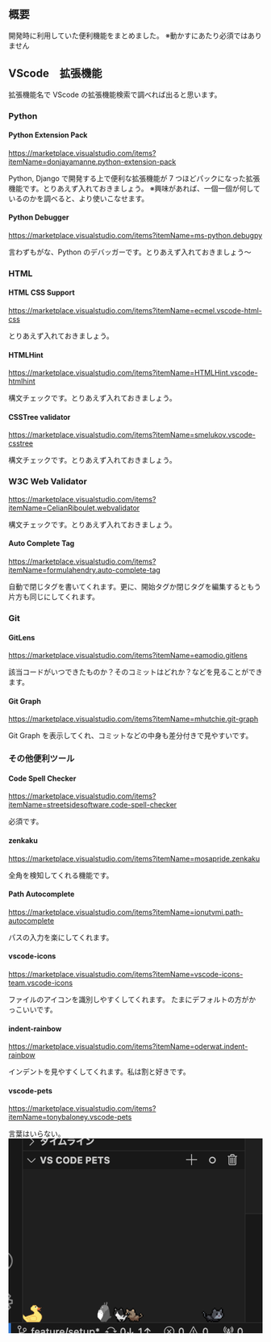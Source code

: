 ## 概要
開発時に利用していた便利機能をまとめました。
※動かすにあたり必須ではありません

## VScode　拡張機能
拡張機能名で VScode の拡張機能検索で調べれば出ると思います。

### Python

#### Python Extension Pack
https://marketplace.visualstudio.com/items?itemName=donjayamanne.python-extension-pack

Python, Django で開発する上で便利な拡張機能が 7 つほどパックになった拡張機能です。とりあえず入れておきましょう。
※興味があれば、一個一個が何しているのかを調べると、より使いこなせます。

#### Python Debugger
https://marketplace.visualstudio.com/items?itemName=ms-python.debugpy

言わずもがな、Python のデバッガーです。とりあえず入れておきましょう〜

### HTML

#### HTML CSS Support
https://marketplace.visualstudio.com/items?itemName=ecmel.vscode-html-css

とりあえず入れておきましょう。

#### HTMLHint
https://marketplace.visualstudio.com/items?itemName=HTMLHint.vscode-htmlhint

構文チェックです。とりあえず入れておきましょう。

#### CSSTree validator
https://marketplace.visualstudio.com/items?itemName=smelukov.vscode-csstree

構文チェックです。とりあえず入れておきましょう。

### W3C Web Validator
https://marketplace.visualstudio.com/items?itemName=CelianRiboulet.webvalidator

構文チェックです。とりあえず入れておきましょう。

#### Auto Complete Tag
https://marketplace.visualstudio.com/items?itemName=formulahendry.auto-complete-tag

自動で閉じタグを書いてくれます。更に、開始タグか閉じタグを編集するともう片方も同じにしてくれます。

### Git
#### GitLens
https://marketplace.visualstudio.com/items?itemName=eamodio.gitlens

該当コードがいつできたものか？そのコミットはどれか？などを見ることができます。

#### Git Graph
https://marketplace.visualstudio.com/items?itemName=mhutchie.git-graph

Git Graph を表示してくれ、コミットなどの中身も差分付きで見やすいです。

### その他便利ツール
#### Code Spell Checker
https://marketplace.visualstudio.com/items?itemName=streetsidesoftware.code-spell-checker

必須です。

#### zenkaku
https://marketplace.visualstudio.com/items?itemName=mosapride.zenkaku

全角を検知してくれる機能です。

#### Path Autocomplete
https://marketplace.visualstudio.com/items?itemName=ionutvmi.path-autocomplete

パスの入力を楽にしてくれます。

#### vscode-icons
https://marketplace.visualstudio.com/items?itemName=vscode-icons-team.vscode-icons

ファイルのアイコンを識別しやすくしてくれます。
たまにデフォルトの方がかっこいいです。

#### indent-rainbow
https://marketplace.visualstudio.com/items?itemName=oderwat.indent-rainbow

インデントを見やすくしてくれます。私は割と好きです。

#### vscode-pets
https://marketplace.visualstudio.com/items?itemName=tonybaloney.vscode-pets

言葉はいらない。
![pets](<スクリーンショット 2024-04-20 22.27.20.png>)
